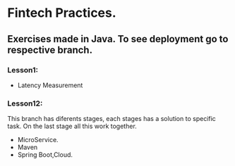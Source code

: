 # Fintech Practices.

## Exercises made in Java. To see deployment go to respective branch. 

### Lesson1:
* Latency Measurement

### Lesson12:
This branch has diferents stages, each stages has a solution to specific task. On the last stage all this work together.
* MicroService.
* Maven
* Spring Boot,Cloud.

